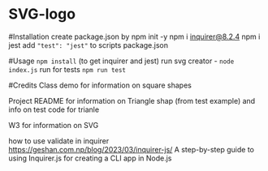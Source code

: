 # SVG-logo

#Installation
create package.json by npm init -y
npm i inquirer@8.2.4
npm i jest
add  ```"test": "jest"``` to scripts package.json

#Usage
```npm install``` (to get inquirer and jest)
run svg creator - ```node index.js```
run for tests ```npm run test```


#Credits
Class demo for information on square shapes

Project README for information on Triangle shap (from test example)
and info on test code for trianle

W3 for information on SVG

how to use validate in inquirer
https://geshan.com.np/blog/2023/03/inquirer-js/
A step-by-step guide to using Inquirer.js for creating a CLI app in Node.js
